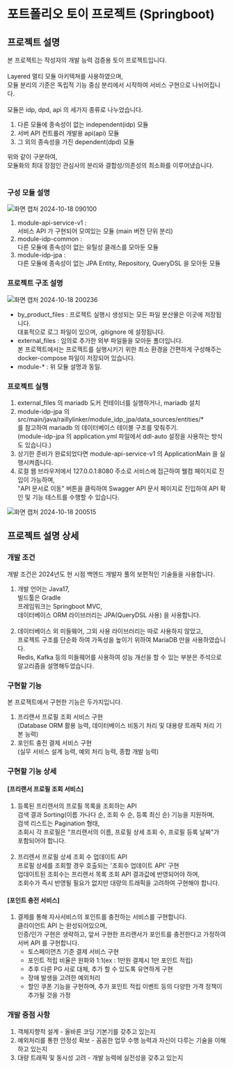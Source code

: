 # 포트폴리오 토이 프로젝트 (Springboot)

## 프로젝트 설명

본 프로젝트는 작성자의 개발 능력 검증용 토이 프로젝트입니다.<br>
<br>
Layered 멀티 모듈 아키텍쳐를 사용하였으며,<br>
모듈 분리의 기준은 독립적 기능 중심 분리에서 시작하여 서비스 구현으로 나뉘어집니다.<br>
<br>
모듈은 idp, dpd, api 의 세가지 종류로 나누었습니다.<br>

1. 다른 모듈에 종속성이 없는 independent(idp) 모듈
2. 서버 API 컨트롤러 개발용 api(api) 모듈
3. 그 외의 종속성을 가진 dependent(dpd) 모듈

위와 같이 구분하여,<br>
모듈화의 최대 장점인 관심사의 분리와 결합성/의존성의 최소화를 이루어냈습니다.<br>
<br>

### 구성 모듈 설명

![화면 캡처 2024-10-18 090100](https://github.com/user-attachments/assets/6535f464-7bf7-4503-ae24-f880717c85ff)

1. module-api-service-v1 :<br>
   서비스 API 가 구현되어 모여있는 모듈 (main 버전 단위 분리)
2. module-idp-common :<br>
   다른 모듈에 종속성이 없는 유틸성 클래스를 모아둔 모듈
3. module-idp-jpa :<br>
   다른 모듈에 종속성이 없는 JPA Entity, Repository, QueryDSL 을 모아둔 모듈

### 프로젝트 구조 설명

![화면 캡처 2024-10-18 200236](https://github.com/user-attachments/assets/45d1fe13-44e7-45bb-b876-979a12c6d40c)

- by_product_files : 프로젝트 실행시 생성되는 모든 파일 분산물은 이곳에 저장됩니다.<br>
  대표적으로 로그 파일이 있으며, .gitignore 에 설정됩니다.
- external_files : 임의로 추가한 외부 파일들을 모아둔 폴더입니다.<br>
  본 프로젝트에서는 프로젝트를 실행시키기 위한 최소 환경을 간편하게 구성해주는 docker-compose 파일이 저장되어 있습니다.<br>
- module-* : 위 모듈 설명과 동일.

### 프로젝트 실행

1. external_files 의 mariadb 도커 컨테이너를 실행하거나, mariadb 설치
2. module-idp-jpa 의 src/main/java/raillylinker/module_idp_jpa/data_sources/entities/*<br>
   를 참고하여 mariadb 의 데이터베이스 테이블 구조를 맞춰주기.<br>
   (module-idp-jpa 의 application.yml 파일에서 ddl-auto 설정을 사용하는 방식도 있습니다.)
3. 상기한 준비가 완료되었다면 module-api-service-v1 의 ApplicationMain 을 실행시켜줍니다.
4. 로컬 웹 브라우저에서 127.0.0.1:8080 주소로 서비스에 접근하여 웰컴 페이지로 진입이 가능하며,<br>
   "API 문서로 이동" 버튼을 클릭하여 Swagger API 문서 페이지로 진입하여 API 확인 및 기능 테스트를 수행할 수 있습니다.

![화면 캡처 2024-10-18 200515](https://github.com/user-attachments/assets/e5e7c13b-d631-4550-9055-cc1d3c9c5317)

## 프로젝트 설명 상세

### 개발 조건

개발 조건은 2024년도 현 시점 백엔드 개발자 풀의 보편적인 기술들을 사용합니다.

1. 개발 언어는 Java17, <br>
   빌드툴은 Gradle<br>
   프레임워크는 Springboot MVC, <br>
   데이터베이스 ORM 라이브러리는 JPA(QueryDSL 사용) 을 사용합니다.<br>
   <br>
2. 데이터베이스 외 미들웨어, 그외 사용 라이브러리는 따로 사용하지 않았고,<br>
   프로젝트 구조를 단순화 하여 가독성을 높이기 위하여 MariaDB 만을 사용하였습니다.<br>
   Redis, Kafka 등의 미들웨어를 사용하여 성능 개선을 할 수 있는 부분은 주석으로 알고리즘을 설명해두었습니다.<br>

### 구현할 기능

본 프로젝트에서 구현한 기능은 두가지입니다.<br>

1. 프리랜서 프로필 조회 서비스 구현<br>
   (Database ORM 활용 능력, 데이터베이스 비동기 처리 및 대용량 트래픽 처리 기본 능력)
2. 포인트 충전 결제 서비스 구현<br>
   (실무 서비스 설계 능력, 예외 처리 능력, 종합 개발 능력)

### 구현할 기능 상세

#### [프리랜서 프로필 조회 서비스]

1. 등록된 프리렌서의 프로필 목록을 조회하는 API<br>
   검색 결과 Sorting(이름 가나다 순, 조회 수 순, 등록 최신 순) 기능을 지원하며,<br>
   검색 리스트는 Pagination 형태,<br>
   조회시 각 프로필은 "프리랜서의 이름, 프로필 상세 조회 수, 프로필 등록 날짜"가 포함되어야 합니다.<br>
   <br>
2. 프리렌서 프로필 상세 조회 수 업데이트 API<br>
   프로필 상세를 조회할 경우 호출되는 '조회수 업데이트 API' 구현<br>
   업데이트된 조회수는 프리랜서 목록 조회 API 결과값에 반영되어야 하며,<br>
   조회수가 즉시 반영될 필요가 없지만 대량의 트래픽을 고려하여 구현해야 합니다.

#### [포인트 충전 서비스]

1. 결제를 통해 자사서비스의 포인트를 충전하는 서비스를 구현합니다.<br>
   클라이언트 API 는 완성되어있으며, <br>
   인증/인가 구현은 생략하고, 앞서 구현한 프리랜서가 포인트를 충전한다고 가정하여 서버 API 를 구현합니다.
    - 토스페이먼츠 기준 결제 서비스 구현
    - 포인트 적립 비율은 원화와 1:1(ex : 1만원 결제시 1만 포인트 적립)<br>
    - 추후 다른 PG 사로 대체, 추가 할 수 있도록 유연하게 구현<br>
    - 장애 발생을 고려한 예외처리
    - 할인 쿠폰 기능을 구현하며,
      추가 포인트 적립 이벤트 등의 다양한 가격 정책이 추가될 것을 가정

### 개발 중점 사항

1. 객체지향적 설계 - 올바른 코딩 기본기를 갖추고 있는지
2. 예외처리를 통한 안정성 확보 - 꼼꼼한 업무 수행 능력과 자신이 다루는 기술을 이해하고 있는지
3. 대량 트래픽 및 동시성 고려 - 개발 능력에 실전성을 갖추고 있는지
